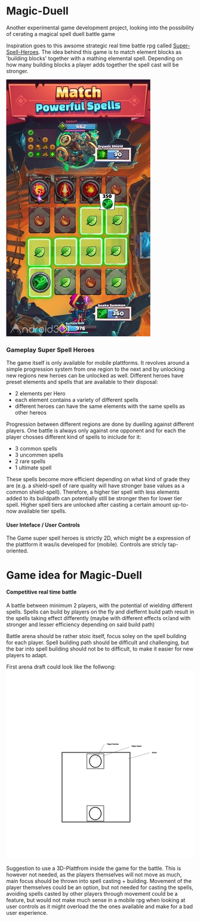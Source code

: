 # Magic-Duell
Another experimental game development project, looking into the possibility of cerating a magical spell duell battle game

Inspiration goes to this awsome strategic real time battle rpg called [Super-Spell-Heroes](https://www.superspellheroes.com/).
The idea behind this game is to match element blocks as 'building blocks' together with a mathing elemental spell. 
Depending on how many building blocks a player adds together the spell cast will be stronger.

![Picture of in-game gameplay](/documentation/Super-Spell-Heroes-1.jpg)

### Gameplay Super Spell Heroes
The game itself is only available for mobile plattforms. It revolves around a simple progression system from one region to the next and by unlocking new regions new heroes can be unlocked as well. Different heroes have preset elements and spells that are available to their disposal:
- 2 elements per Hero
- each element contains a variety of different spells
- different heroes can have the same elements with the same spells as other hereos

Progression between different regions are done by duelling against different players. One battle is always only against one opponent and for each the player chosses different kind of spells to iniclude for it:
- 3 common spells
- 3 uncommen spells
- 2 rare spells
- 1 ultimate spell

These spells become more efficient depending on what kind of grade they are (e.g. a shield-spell of rare quality will have stronger base values as a common shield-spell). Therefore, a higher tier spell with less elements added to its buildpath can potentially still be stronger then for lower tier spell.
Higher spell tiers are unlocked after casting a certain amount up-to-now available tier spells.

#### User Inteface / User Controls
The Game super spell heroes is strictly 2D, which might be a expression of the plattform it was/is developed for (mobile). Controls are stricly tap-oriented.

# Game idea for Magic-Duell 

#### Competitive real time battle 
A battle between minimum 2 players, with the potential of wielding different spells. Spells can build by players on the fly and dieffernt build path result in the spells taking effect differently (maybe with different effects or/and with stronger and lesser efficiency depending on said build path)

Battle arena should be rather stoic itself, focus soley on the spell building for each player. Spell building path should be difficult and challenging, but the bar into spell building should not be to difficult, to make it easier for new players to adapt.

First arena draft could look like the follwong:
![arena draft](/first_arena_draft.png)

Suggestion to use a 3D-Plattfrom inside the game for the battle. This is however not needed, as the players themselves will not move as much, main focus should be thrown into spell casting + building. Movement of the player themselves could be an option, but not needed for casting the spells, avoiding spells casted by other players through movement could be a feature, but would not make much sense in a mobile rpg when looking at user controls as it might overload the the ones available and make for a bad user experience.
